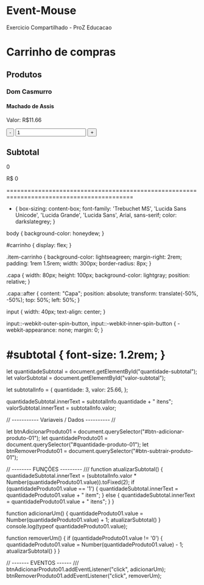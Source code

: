 # Event-Mouse
Exercicio Compartilhado - ProZ Educacao

<!DOCTYPE html>
<html lang="pt-br">
<head>
  <meta charset="UTF-8">
  <meta http-equiv="X-UA-Compatible" content="IE=edge">
  <meta name="viewport" content="width=device-width, initial-scale=1.0">
  <script src="script.js" defer></script>
  <link rel="stylesheet" href="style.css">
  <title>Carrinho de compras</title>
</head>
<body>
  <h1>Carrinho de compras</h1>
  <h2>Produtos</h2>
  <section id="carrinho">
    <div class="item-carrinho" id="produto-01">
      <div class="capa"></div>
      <h3>Dom Casmurro</h3>
      <h4>Machado de Assis</h4>
      <p>Valor: R$11.66</p>
      <button id="btn-subtrair-produto-01">-</button>
      <input id="quantidade-produto-01" type="number" value="1" min="0">
      <button id="btn-adicionar-produto-01">+</button>
    </div>
  </section>
  <h2>Subtotal</h2>
  <section id="subtotal">
    <p><span id="quantidade-subtotal">0</span></p>
    <p>R$ <span id="valor-subtotal">0</span></p>
  </section>
</body>
</html>
==========================================================================================

* {
  box-sizing: content-box;
  font-family: 'Trebuchet MS', 'Lucida Sans Unicode', 'Lucida Grande', 'Lucida Sans', Arial, sans-serif;
  color: darkslategrey;
}

body {
  background-color: honeydew;
}

#carrinho {
  display: flex;
}

.item-carrinho {
  background-color: lightseagreen;
  margin-right: 2rem;
  padding: 1rem 1.5rem;
  width: 300px;
  border-radius: 8px;
}

.capa {
  width: 80px;
  height: 100px;
  background-color: lightgray;
  position: relative;
}

.capa::after {
  content: "Capa";
  position: absolute;
  transform: translate(-50%, -50%);
  top: 50%;
  left: 50%;
}

input {
  width: 40px;
  text-align: center;
}

input::-webkit-outer-spin-button,
input::-webkit-inner-spin-button {
  -webkit-appearance: none;
  margin: 0;
}

#subtotal {
  font-size: 1.2rem;
}
========================================================================================

let quantidadeSubtotal = document.getElementById("quantidade-subtotal");
let valorSubtotal = document.getElementById("valor-subtotal");

let subtotalInfo = {
  quantidade: 3,
  valor: 25.66,
};

quantidadeSubtotal.innerText = subtotalInfo.quantidade + " itens";
valorSubtotal.innerText = subtotalInfo.valor;


// ----------- Variaveis / Dados ---------- //

let btnAdicionarProduto01 = document.querySelector("#btn-adicionar-produto-01");
let quantidadeProduto01 = document.querySelector("#quantidade-produto-01");
let btnRemoverProduto01 = document.querySelector("#btn-subtrair-produto-01");

// -------- FUNÇÕES  --------- ///
function atualizarSubtotal() {
  quantidadeSubtotal.innerText = (subtotalInfo.valor * Number(quantidadeProduto01.value)).toFixed(2);
  if (quantidadeProduto01.value == '1') {
    quantidadeSubtotal.innerText = quantidadeProduto01.value + " item";
  } else {
    quantidadeSubtotal.innerText = quantidadeProduto01.value + " itens";
  }
}

function adicionarUm() {
  quantidadeProduto01.value = Number(quantidadeProduto01.value) + 1;
  atualizarSubtotal()
}
console.log(typeof quantidadeProduto01.value);

function removerUm() {
  if (quantidadeProduto01.value != '0') {
    quantidadeProduto01.value = Number(quantidadeProduto01.value) - 1;
  atualizarSubtotal()
  }
}

// ------- EVENTOS ------ ///
btnAdicionarProduto01.addEventListener("click", adicionarUm); 
btnRemoverProduto01.addEventListener("click", removerUm);
